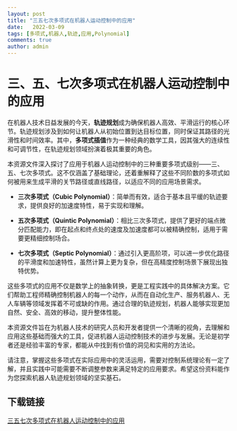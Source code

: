 ```yaml
---
layout: post
title: "三五七次多项式在机器人运动控制中的应用"
date:   2022-03-09
tags: [多项式,机器人,轨迹,应用,Polynomial]
comments: true
author: admin
---
```

# 三、五、七次多项式在机器人运动控制中的应用

在机器人技术日益发展的今天，**轨迹规划**成为确保机器人高效、平滑运行的核心环节。轨迹规划涉及到如何让机器人从初始位置到达目标位置，同时保证其路径的光滑性和时间效率。其中，**多项式插值**作为一种经典的数学工具，因其强大的连续性和可调节性，在轨迹规划领域扮演着极其重要的角色。

本资源文件深入探讨了应用于机器人运动控制中的三种重要多项式级别——三、五、七次多项式。这不仅涵盖了基础理论，还着重解释了这些不同阶数的多项式如何被用来生成平滑的关节路径或直线路径，以适应不同的应用场景需求。

- **三次多项式（Cubic Polynomial）**：简单而有效，适合于基本且平缓的轨迹要求，提供良好的加速度特性，易于实现和理解。
  
- **五次多项式（Quintic Polynomial）**：相比三次多项式，提供了更好的端点微分匹配能力，即在起点和终点处的速度及加速度都可以被精确控制，适用于需要更精细控制场合。
  
- **七次多项式（Septic Polynomial）**：通过引入更高阶项，可以进一步优化路径的平滑度和加速特性，虽然计算上更为复杂，但在高精度控制场景下展现出独特优势。

这些多项式的应用不仅是数学上的抽象转换，更是工程实践中的具体解决方案。它们帮助工程师精确控制机器人的每一个动作，从而在自动化生产、服务机器人、无人车辆等领域发挥着不可或缺的作用。通过合理的轨迹规划，机器人能够实现更加自然、安全、高效的移动，提升整体性能。

本资源文件旨在为机器人技术的研究人员和开发者提供一个清晰的视角，去理解和应用这些基础而强大的工具，促进机器人运动控制技术的进步与发展。无论是初学者还是经验丰富的专家，都能从中找到有价值的洞见和实用的方法论。

请注意，掌握这些多项式在实际应用中的灵活运用，需要对控制系统理论有一定了解，并且实践中可能需要不断调整参数来满足特定的应用要求。希望这份资料能作为您探索机器人轨迹规划领域的坚实基石。

## 下载链接

[三五七次多项式在机器人运动控制中的应用](https://pan.quark.cn/s/6212b7cf1c68)